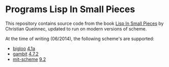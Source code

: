 Programs Lisp In Small Pieces
=============================

This repository contains source code from the book [Lisp In Small
Pieces][LiSP] by Christian Queinnec, updated to run on modern versions
of scheme.

At the time of writing (06/2014), the following scheme's are supported:

- [bigloo][bigloo] [4.1a][bigloo41a]
- [gambit][gambit] [4.7.2][gambit47]
- [mit-scheme][mitscheme] [9.2][mitscheme92]


[LiSP]: http://pagesperso-systeme.lip6.fr/Christian.Queinnec/WWW/LiSP.html
[LiSP-2ndEdition]: http://pagesperso-systeme.lip6.fr/Christian.Queinnec/Books/LiSP-2ndEdition-2006Dec11.tgz

[bigloo]: http://www-sop.inria.fr/indes/fp/Bigloo
[bigloo41a]: ftp://ftp-sop.inria.fr/indes/fp/Bigloo/bigloo4.1a-2.tar.gz
[gambit]: http://dynamo.iro.umontreal.ca/wiki/index.php/Main_Page
[gambit47]: http://www.iro.umontreal.ca/~gambit/download/gambit/v4.7/
[mitscheme]: http://www.gnu.org/software/mit-scheme/
[mitscheme92]: http://ftp.gnu.org/gnu/mit-scheme/stable.pkg/9.2/
